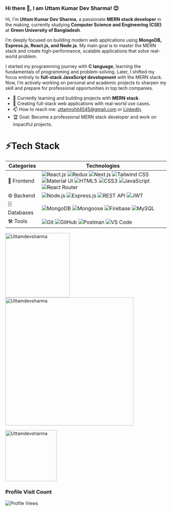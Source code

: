 ### Hi there 👋, I am Uttam Kumar Dev Sharma! 😊  

Hi, I'm **Uttam Kumar Dev Sharma**, a passionate **MERN stack developer** in the making, currently studying **Computer Science and Engineering (CSE)** at **Green University of Bangladesh**.  

I’m deeply focused on building modern web applications using **MongoDB, Express.js, React.js, and Node.js**. My main goal is to master the MERN stack and create high-performance, scalable applications that solve real-world problem.  

I started my programming journey with **C language**, learning the fundamentals of programming and problem-solving. Later, I shifted my focus entirely to **full-stack JavaScript development** with the MERN stack. Now, I’m actively working on personal and academic projects to sharpen my skill and prepare for professional opportunities in top tech companies.  

- 🌱 Currently learning and building projects with **MERN stack**.  
- 💼 Creating full-stack web applications with real-world use cases.  
- 📫 How to reach me: [uttamrohit4545@gmail.com](mailto:uttamrohit4545@gmail.com) or [LinkedIn](https://www.linkedin.com/in/uttamkds/).     
- 🏆 Goal: Become a professional MERN stack developer and work on impactful projects.

 # ⚡Tech Stack

| Categories | Technologies |
|------------|----------------------------------------------------------------------------------------------------------------|
| 🚀 Frontend | ![React.js](https://img.shields.io/badge/React.js-20232A?style=flat-square&logo=react&logoColor=61DAFB) ![Redux](https://img.shields.io/badge/Redux-593D88?style=flat-square&logo=redux&logoColor=white) ![Next.js](https://img.shields.io/badge/Next.js-000000?style=flat-square&logo=nextdotjs&logoColor=white) ![Tailwind CSS](https://img.shields.io/badge/Tailwind_CSS-38B2AC?style=flat-square&logo=tailwind-css&logoColor=white) ![Material UI](https://img.shields.io/badge/Material_UI-007FFF?style=flat-square&logo=mui&logoColor=white) ![HTML5](https://img.shields.io/badge/HTML5-E34F26?style=flat-square&logo=html5&logoColor=white) ![CSS3](https://img.shields.io/badge/CSS3-1572B6?style=flat-square&logo=css3&logoColor=white) ![JavaScript](https://img.shields.io/badge/JavaScript_ES6+-323330?style=flat-square&logo=javascript&logoColor=F7DF1E) ![React Router](https://img.shields.io/badge/React_Router-CA4245?style=flat-square&logo=react-router&logoColor=white) |
| ⚙️ Backend | ![Node.js](https://img.shields.io/badge/Node.js-43853D?style=flat-square&logo=node.js&logoColor=white) ![Express.js](https://img.shields.io/badge/Express.js-404D59?style=flat-square&logo=express&logoColor=white) ![REST API](https://img.shields.io/badge/REST_API-005571?style=flat-square) ![JWT](https://img.shields.io/badge/JWT-f73f51?style=flat-square&logo=json-web-tokens&logoColor=white) |
| 🗄️ Databases | ![MongoDB](https://img.shields.io/badge/MongoDB-4EA94B?style=flat-square&logo=mongodb&logoColor=white) ![Mongoose](https://img.shields.io/badge/Mongoose-a03333?style=flat-square&logo=mongoose&logoColor=white) ![Firebase](https://img.shields.io/badge/Firebase-ffcb2b?style=flat-square&logo=firebase&logoColor=white) ![MySQL](https://img.shields.io/badge/MySQL-4479A1?style=flat-square&logo=mysql&logoColor=white) |
| 🛠️ Tools | ![Git](https://img.shields.io/badge/Git-E44C30?style=flat-square&logo=git&logoColor=white) ![GitHub](https://img.shields.io/badge/GitHub-100000?style=flat-square&logo=github&logoColor=white) ![Postman](https://img.shields.io/badge/Postman-FF6C37?style=flat-square&logo=postman&logoColor=white) ![VS Code](https://img.shields.io/badge/VS_Code-0078D4?style=flat-square&logo=visualstudiocode&logoColor=white) |

<!-- Top Languages-  -->
<img src="https://github-readme-stats.vercel.app/api/top-langs?username=Uttamdevsharma&show_icons=true&locale=en&layout=compact&theme=tokyonight" alt="Uttamdevsharma" align="center" height=201/>



<!-- GitHub Streak Stats -->
<a href="#">
  <img 
    src="https://github-readme-streak-stats.vercel.app/?user=Uttamdevsharma&theme=tokyonight" 
    alt="Uttamdevsharma" 
    align="center" 
    width="400" 
  />
</a>





<!-- GitHub General Stats -->
<a href="#"><img src="https://github-readme-stats.vercel.app/api?username=Uttamdevsharma&show_icons=true&locale=en&theme=tokyonight" alt="Uttamdevsharma" align="center" height=160 /></a>

### Profile Visit Count
![Profile Views](https://komarev.com/ghpvc/?username=Uttamdevsharma&style=flat-square&color=blue)


